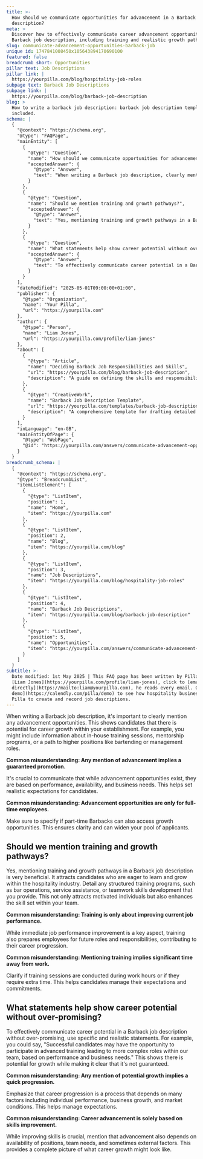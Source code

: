```yaml
---
title: >-
  How should we communicate opportunities for advancement in a Barback job
  description?
meta: >
  Discover how to effectively communicate career advancement opportunities in a
  Barback job description, including training and realistic growth pathways.
slug: communicate-advancement-opportunities-barback-job
unique id: 1747841008450x105643894170690100
featured: false
breadcrumb short: Opportunities
pillar text: Job Descriptions
pillar link: |
  https://yourpilla.com/blog/hospitality-job-roles
subpage text: Barback Job Descriptions
subpage link: |
  https://yourpilla.com/blog/barback-job-description
blog: >
  How to write a barback job description: barback job description template
  included.
schema: |
  {
    "@context": "https://schema.org",
    "@type": "FAQPage",
    "mainEntity": [
      {
        "@type": "Question",
        "name": "How should we communicate opportunities for advancement in a Barback job description?",
        "acceptedAnswer": {
          "@type": "Answer",
          "text": "When writing a Barback job description, clearly mention any advancement opportunities to show candidates the potential for career growth within your establishment. Include information about in-house training sessions, mentorship programs, and paths to higher positions like bartending or management roles. It's important to note that advancement is based on performance, availability, and business needs and not all roles, such as part-time positions, may have the same opportunities."
        }
      },
      {
        "@type": "Question",
        "name": "Should we mention training and growth pathways?",
        "acceptedAnswer": {
          "@type": "Answer",
          "text": "Yes, mentioning training and growth pathways in a Barback job description is advisable. Detail any structured training programs that cover aspects like bar operations and teamwork skills development. These programs not only attract motivated individuals but also enhance the overall skill set of your team. Make it clear if trainings are during work hours or require extra time to manage candidates' expectations."
        }
      },
      {
        "@type": "Question",
        "name": "What statements help show career potential without over-promising?",
        "acceptedAnswer": {
          "@type": "Answer",
          "text": "To effectively communicate career potential in a Barback job description without over-promising, use specific and realistic statements such as, 'Successful candidates may have the opportunity to participate in advanced training leading to more complex roles within our team, based on performance and business needs.' Emphasize that progression depends on individual performance, business growth, market conditions, and availability of positions."
        }
      }
    ],
    "dateModified": "2025-05-01T09:00:00+01:00",
    "publisher": {
      "@type": "Organization",
      "name": "Your Pilla",
      "url": "https://yourpilla.com"
    },
    "author": {
      "@type": "Person",
      "name": "Liam Jones",
      "url": "https://yourpilla.com/profile/liam-jones"
    },
    "about": [
      {
        "@type": "Article",
        "name": "Deciding Barback Job Responsibilities and Skills",
        "url": "https://yourpilla.com/blog/barback-job-description",
        "description": "A guide on defining the skills and responsibilities needed in a Barback job, crucial for creating effective job postings."
      },
      {
        "@type": "CreativeWork",
        "name": "Barback Job Description Template",
        "url": "https://yourpilla.com/templates/barback-job-description",
        "description": "A comprehensive template for drafting detailed job descriptions for Barback positions, including responsibilities and required qualifications."
      }
    ],
    "inLanguage": "en-GB",
    "mainEntityOfPage": {
      "@type": "WebPage",
      "@id": "https://yourpilla.com/answers/communicate-advancement-opportunities-barback-job"
    }
  }
breadcrumb_schema: |
  {
    "@context": "https://schema.org",
    "@type": "BreadcrumbList",
    "itemListElement": [
      {
        "@type": "ListItem",
        "position": 1,
        "name": "Home",
        "item": "https://yourpilla.com"
      },
      {
        "@type": "ListItem",
        "position": 2,
        "name": "Blog",
        "item": "https://yourpilla.com/blog"
      },
      {
        "@type": "ListItem",
        "position": 3,
        "name": "Job Descriptions",
        "item": "https://yourpilla.com/blog/hospitality-job-roles"
      },
      {
        "@type": "ListItem",
        "position": 4,
        "name": "Barback Job Descriptions",
        "item": "https://yourpilla.com/blog/barback-job-description"
      },
      {
        "@type": "ListItem",
        "position": 5,
        "name": "Opportunities",
        "item": "https://yourpilla.com/answers/communicate-advancement-opportunities-barback-job"
      }
    ]
  }
subtitle: >-
  Date modified: 1st May 2025 | This FAQ page has been written by Pilla Founder,
  [Liam Jones](https://yourpilla.com/profile/liam-jones), click to [email Liam
  directly](https://mailto:liam@yourpilla.com), he reads every email. Or [book a
  demo](https://calendly.com/pilla/demo) to see how hospitality businesses use
  Pilla to create and record job descriptions.
---
```

When writing a Barback job description, it's important to clearly mention any advancement opportunities. This shows candidates that there is potential for career growth within your establishment. For example, you might include information about in-house training sessions, mentorship programs, or a path to higher positions like bartending or management roles.

**Common misunderstanding: Any mention of advancement implies a guaranteed promotion.**

It's crucial to communicate that while advancement opportunities exist, they are based on performance, availability, and business needs. This helps set realistic expectations for candidates.

**Common misunderstanding: Advancement opportunities are only for full-time employees.**

Make sure to specify if part-time Barbacks can also access growth opportunities. This ensures clarity and can widen your pool of applicants.

## Should we mention training and growth pathways?

Yes, mentioning training and growth pathways in a Barback job description is very beneficial. It attracts candidates who are eager to learn and grow within the hospitality industry. Detail any structured training programs, such as bar operations, service assistance, or teamwork skills development that you provide. This not only attracts motivated individuals but also enhances the skill set within your team.

**Common misunderstanding: Training is only about improving current job performance.**

While immediate job performance improvement is a key aspect, training also prepares employees for future roles and responsibilities, contributing to their career progression.

**Common misunderstanding: Mentioning training implies significant time away from work.**

Clarify if training sessions are conducted during work hours or if they require extra time. This helps candidates manage their expectations and commitments.

## What statements help show career potential without over-promising?

To effectively communicate career potential in a Barback job description without over-promising, use specific and realistic statements. For example, you could say, "Successful candidates may have the opportunity to participate in advanced training leading to more complex roles within our team, based on performance and business needs." This shows there is potential for growth while making it clear that it's not guaranteed.

**Common misunderstanding: Any mention of potential growth implies a quick progression.**

Emphasize that career progression is a process that depends on many factors including individual performance, business growth, and market conditions. This helps manage expectations.

**Common misunderstanding: Career advancement is solely based on skills improvement.**

While improving skills is crucial, mention that advancement also depends on availability of positions, team needs, and sometimes external factors. This provides a complete picture of what career growth might look like.
